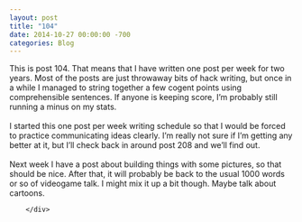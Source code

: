```yaml
---
layout: post
title: "104"
date: 2014-10-27 00:00:00 -700
categories: Blog
---
```


<div class="blog-content">
				<div class="paragraph" style="text-align:left;"><span style=""><span style="">This is post 104. That means that I have written one post per week for two years. Most of the posts are just throwaway bits of hack writing, but once in a while I managed to string together a few cogent points using comprehensible sentences. If anyone is keeping score, I&rsquo;m probably still running a minus on my stats. </span><br><span style=""></span><br><span style=""></span><span style="">I started this one post per week writing schedule so that I would be forced to practice communicating ideas clearly. I&rsquo;m really not sure if I&rsquo;m getting any better at it, but I&rsquo;ll check back in around post 208 and we&rsquo;ll find out. </span><br><span style=""></span><br><span style=""></span><span style="">Next week I have a post about building things with some pictures, so that should be nice. After that, it will probably be back to the usual 1000 words or so of videogame talk. I might mix it up a bit though. Maybe talk about cartoons. </span></span></div>

		</div>
        